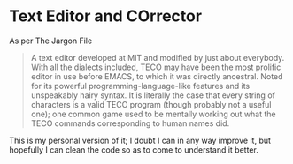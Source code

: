 # Text Editor and COrrector
As per The Jargon File
> A text editor developed at MIT and modified by just about everybody. With all the dialects included, TECO may have been the most prolific editor in use before EMACS, to which it was directly ancestral. Noted for its powerful programming-language-like features and its unspeakably hairy syntax. It is literally the case that every string of characters is a valid TECO program (though probably not a useful one); one common game used to be mentally working out what the TECO commands corresponding to human names did.

This is my personal version of it; I doubt I can in any way improve it, but hopefully I can clean the code so as to come to understand it better.
